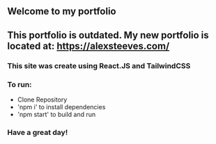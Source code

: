 ## Welcome to my portfolio 
## This portfolio is outdated. My new portfolio is located at: https://alexsteeves.com/

### This site was create using React.JS and TailwindCSS

### To run:
-  Clone Repository
-  'npm i' to install dependencies
-  'npm start' to build and run

### Have a great day!



